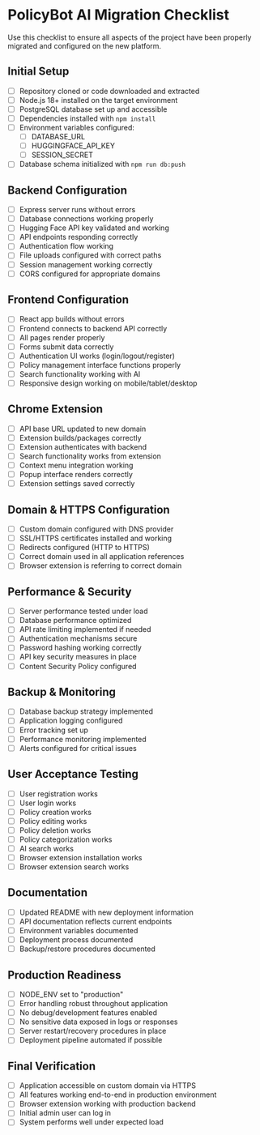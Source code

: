 # PolicyBot AI Migration Checklist

Use this checklist to ensure all aspects of the project have been properly migrated and configured on the new platform.

## Initial Setup

- [ ] Repository cloned or code downloaded and extracted
- [ ] Node.js 18+ installed on the target environment
- [ ] PostgreSQL database set up and accessible
- [ ] Dependencies installed with `npm install`
- [ ] Environment variables configured:
  - [ ] DATABASE_URL
  - [ ] HUGGINGFACE_API_KEY
  - [ ] SESSION_SECRET
- [ ] Database schema initialized with `npm run db:push`

## Backend Configuration

- [ ] Express server runs without errors
- [ ] Database connections working properly 
- [ ] Hugging Face API key validated and working
- [ ] API endpoints responding correctly
- [ ] Authentication flow working
- [ ] File uploads configured with correct paths
- [ ] Session management working correctly
- [ ] CORS configured for appropriate domains

## Frontend Configuration

- [ ] React app builds without errors
- [ ] Frontend connects to backend API correctly
- [ ] All pages render properly
- [ ] Forms submit data correctly
- [ ] Authentication UI works (login/logout/register)
- [ ] Policy management interface functions properly
- [ ] Search functionality working with AI
- [ ] Responsive design working on mobile/tablet/desktop

## Chrome Extension

- [ ] API base URL updated to new domain
- [ ] Extension builds/packages correctly
- [ ] Extension authenticates with backend
- [ ] Search functionality works from extension
- [ ] Context menu integration working
- [ ] Popup interface renders correctly
- [ ] Extension settings saved correctly

## Domain & HTTPS Configuration

- [ ] Custom domain configured with DNS provider
- [ ] SSL/HTTPS certificates installed and working
- [ ] Redirects configured (HTTP to HTTPS)
- [ ] Correct domain used in all application references
- [ ] Browser extension is referring to correct domain

## Performance & Security

- [ ] Server performance tested under load
- [ ] Database performance optimized
- [ ] API rate limiting implemented if needed
- [ ] Authentication mechanisms secure
- [ ] Password hashing working correctly
- [ ] API key security measures in place
- [ ] Content Security Policy configured

## Backup & Monitoring

- [ ] Database backup strategy implemented
- [ ] Application logging configured
- [ ] Error tracking set up
- [ ] Performance monitoring implemented
- [ ] Alerts configured for critical issues

## User Acceptance Testing

- [ ] User registration works
- [ ] User login works
- [ ] Policy creation works
- [ ] Policy editing works
- [ ] Policy deletion works
- [ ] Policy categorization works
- [ ] AI search works
- [ ] Browser extension installation works
- [ ] Browser extension search works

## Documentation

- [ ] Updated README with new deployment information
- [ ] API documentation reflects current endpoints
- [ ] Environment variables documented
- [ ] Deployment process documented
- [ ] Backup/restore procedures documented

## Production Readiness

- [ ] NODE_ENV set to "production"
- [ ] Error handling robust throughout application
- [ ] No debug/development features enabled
- [ ] No sensitive data exposed in logs or responses
- [ ] Server restart/recovery procedures in place
- [ ] Deployment pipeline automated if possible

## Final Verification

- [ ] Application accessible on custom domain via HTTPS
- [ ] All features working end-to-end in production environment
- [ ] Browser extension working with production backend
- [ ] Initial admin user can log in
- [ ] System performs well under expected load